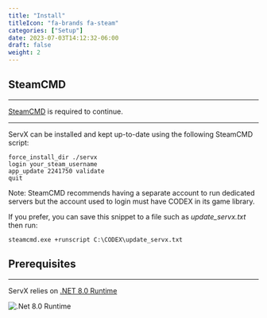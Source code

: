 ```yaml
---
title: "Install"
titleIcon: "fa-brands fa-steam"
categories: ["Setup"]
date: 2023-07-03T14:12:32-06:00
draft: false
weight: 2
---
```


## SteamCMD

---

<a href="https://developer.valvesoftware.com/wiki/SteamCMD" class="is-pretty-link" target="_blank">SteamCMD</a> is required to continue.

---

ServX can be installed and kept up-to-date using the following SteamCMD script:

    force_install_dir ./servx
    login your_steam_username
    app_update 2241750 validate
    quit

Note: SteamCMD recommends having a separate account to run dedicated servers but the account used to login must have CODEX in its game library.

If you prefer, you can save this snippet to a file such as *update_servx.txt* then run:

    steamcmd.exe +runscript C:\CODEX\update_servx.txt

## Prerequisites

---

ServX relies on <a href="https://dotnet.microsoft.com/en-us/download/dotnet/8.0" class="is-pretty-link" target="_blank">.NET 8.0 Runtime</a>

![.Net 8.0 Runtime](/images/net-runtime.png)